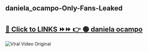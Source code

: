 
 ## daniela_ocampo-Only-Fans-Leaked

# <h2><a href="https://clipsfans.com/daniela_ocampo&ref=git">🔗 Click to LINKS ⏩⏩ 👉 🟢 daniela ocampo </a></h2>

<a href="https://clipsfans.com/daniela_ocampo&ref=git" rel="nofollow" data-target="animated-image.originalLink"><img src="https://i.ibb.co.com/xMMVF88/686577567.gif" alt="Viral Video Original" style="max-width: 100%; display: inline-block;" data-target="animated-image.originalImage"></a>
